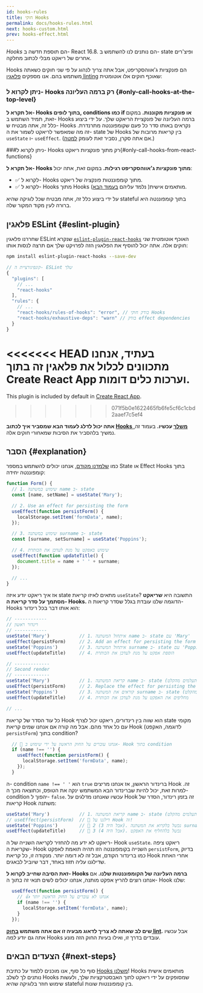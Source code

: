 ```yaml
---
id: hooks-rules
title: חוקי Hooks
permalink: docs/hooks-rules.html
next: hooks-custom.html
prev: hooks-effect.html
---
```


*Hooks* הם תוספת חדשה ב- React 16.8. הם נותנים לנו להשתמש ב- state ופיצ'רים אחרים של ריאקט מבלי לכתוב מחלקה.

Hooks הם פונקציות ג'אווהסקריפט, אבל אתה צריך לנהוג על פי שני חוקים כשאתה משתמש בהם. אנו מספקים [פלאגין linting](https://www.npmjs.com/package/eslint-plugin-react-hooks) שאוכף חוקים אלו אוטומטית:

### ניתן לקרוא ל- Hooks רק ברמה העליונה {#only-call-hooks-at-the-top-level}

**אל תקרא ל- Hooks בתוך לופים, conditions כמו if או פונקציות מקוננות.** במקום זאת, תמיד השתמש ב- Hooks ברמה העליונה של פונקציית הריאקט שלך. על ידי ביצוע כלל זה, אתה מבטיח ש- Hooks נקראים באותו סדר כל פעם שקומפוננטה מתרנדרת. זה מה שמאפשר לריאקט לשמור את ה- state של Hooks בין קריאות מרובות של `useState` ו- `useEffect`. (אם אתה סקרן, נסביר זאת לעומק [למטה](#explanation).)

###ניתן לקרוא ל- Hooks רק מתוך פונקציות ריאקט{#only-call-hooks-from-react-functions}

**אל תקרא ל- Hooks מתוך פונקציות ג'אווהסקריפט רגילות.** במקום זאת, אתה יכול:

* ✅ לקרוא ל- Hooks מתוך קומפוננטות פונקציה של ריאקט.
* ✅ לקרוא ל- Hooks מתוך Hooks מותאמים אישית( נלמד עליהם [בעמוד הבא](/docs/hooks-custom.html)).

על ידי ביצוע כלל זה, אתה מבטיח שכל לוגיקה שהיא stateful בתוך קומפוננטה היא ברורה לעין מקוד המקור שלה.

## פלאגין ESLint {#eslint-plugin}

שחררנו פלאגין ESLint שנקרא [`eslint-plugin-react-hooks`](https://www.npmjs.com/package/eslint-plugin-react-hooks) האוכף אוטומטית שני חוקים אלה. אתה יכול להוסיף את הפלאגין הזה לפרויקט שלך אם תרצה לנסות אותו:

```bash
npm install eslint-plugin-react-hooks --save-dev
```

```js
// קונפיגורציית ה- ESLint שלך
{
  "plugins": [
    // ...
    "react-hooks"
  ],
  "rules": {
    // ...
    "react-hooks/rules-of-hooks": "error", // בודק חוקי Hooks
    "react-hooks/exhaustive-deps": "warn" // בודק effect dependencies
  }
}
```

<<<<<<< HEAD
בעתיד, אנחנו מתכוונים לכלול את פלאגין זה בתוך Create React App וערכות כלים דומות.
=======
This plugin is included by default in [Create React App](/docs/create-a-new-react-app.html#create-react-app).
>>>>>>> 071f5b0e1622465fb6fe5cf6c1cbd2aaef7c5ef4

**אתה יכול לדלג לעמוד הבא שמסביר איך לכתוב [Hooks משלך](/docs/hooks-custom.html) עכשיו.** בעמוד זה, נמשיך בלהסביר את הסיבות שמאחורי חוקים אלה.

## הסבר {#explanation}

כמו [שלמדנו מקודם](/docs/hooks-state.html#tip-using-multiple-state-variables), אנחנו יכולים להשתמש במספר State או Effect Hooks בתוך קומפוננטה יחידה:

```js
function Form() {
  // 1.	שימוש במשתנה name ב- state
  const [name, setName] = useState('Mary');

  // 2. Use an effect for persisting the form
  useEffect(function persistForm() {
    localStorage.setItem('formData', name);
  });

  // 3.	שימוש במשתנה surname ב- state
  const [surname, setSurname] = useState('Poppins');

  // 4.	שימוש באפקט על מנת לעדכן את הכותרת
  useEffect(function updateTitle() {
    document.title = name + ' ' + surname;
  });

  // ...
}
```

אז איך ריאקט יודע איזה state מתאים לאיזו קריאת `useState`? התשובה היא **שריאקט מסתמך על סדר קריאת ה- Hooks.** הדוגמה שלנו עובדת בגלל שסדר קריאות ה- Hooks הוא אותו דבר בכל רינדור:

```js
// ------------
// רינדור ראשון
// ------------
useState('Mary')           // 1. איתחול המשתנה name ב- state עם 'Mary'
useEffect(persistForm)     // 2. Add an effect for persisting the form
useState('Poppins')        // 3. איתחול המשתנה surname ב- state עם 'Poppins'
useEffect(updateTitle)     // 4. הוספת אפקט על מנת לעדכן את הכותרת

// -------------
// Second render
// -------------
useState('Mary')           // 1. קריאת המשתנה name ב- state (מתעלמים מהקלט)
useEffect(persistForm)     // 2. Replace the effect for persisting the form
useState('Poppins')        // 3. קוראים את המשתנה surname ב- state (מתעלמים מהקלט)
useEffect(updateTitle)     // 4. מחליפים את האפקט על מנת לעדכן את הכותרת

// ...
```

כל עוד הסדר של קריאות Hook הוא שווה בין רינדורים, ריאקט יכול לצרף state מקומי עם כל אחד מהם. אבל מה קורה אם אנחנו שמים קריאת Hook (לדוגמה, האקפט `persistForm`) בתוך condition?

```js
  // 🔴 אנחנו עוברים על החוק הראשון על ידי שימוש ב- Hook בתוך condition
  if (name !== '') {
    useEffect(function persistForm() {
      localStorage.setItem('formData', name);
    });
  }
```

ה- condition `name !== ' '` הוא `true` ברינדור הראשון, אז אנחנו מריצים Hook זה. למרות זאת, יכול להיות שברינדור הבא המשתמש ינקה את הטופס, וכתוצאה מכך ה- condition יהפוך ל- `false`. עכשיו שאנחנו מדלגים על Hook זה בזמן רינדור, הסדר של קריאות Hook משתנה:

```js
useState('Mary')           // 1. קריאת המשתנה name ב- state (מתעלמים מהקלט)
// useEffect(persistForm)  // 🔴 דילגנו על Hook זה!
useState('Poppins')        // 🔴 2 (אבל היה 3). נכשל בלקרוא את המשתנה surname
useEffect(updateTitle)     // 🔴 3 (אבל היה 4). נכשל בלהחליף את האפקט
```

ריאקט לא ידע מה להחזיר לקריאה השנייה של ה- Hook `useState`. ריאקט ציפה שקריאת ה- Hook השנייה בקומפוננטה הזו תהיה תואמת לאפקט `persistForm`, בדיוק כמו ברינדור הקודם, אבל זה לא דומה יותר. מנקודה זו, כל קריאת Hook אחרי האחת שדילגנו עליה תזוז באחד, דבר שיוביל לבאגים.

**זאת הסיבה שחייב לקרוא ל- Hooks ברמה העליונה של הקומפוננטות שלנו.** אם אנחנו רוצים להריץ אפקט מותנה, אנחנו יכולים לשים תנאי זה *בתוך* ה- Hook שלנו:

```js
  useEffect(function persistForm() {
    // 👍 אנחנו לא עוברים על החוק הראשון יותר
    if (name !== '') {
      localStorage.setItem('formData', name);
    }
  });
```

**שים לב שאתה לא צריך לדאוג מבעיה זו אם אתה משתמש [בחוק lint](https://www.npmjs.com/package/eslint-plugin-react-hooks).** אבל עכשיו אתה גם יודע *למה* Hooks עובדים בדרך זו, ואילו בעיות החוק הזה מונע.

## הצעדים הבאים {#next-steps}

סוף כל סוף, אנו מוכנים ללמוד על כתיבת [Hooks משלנו](/docs/hooks-custom.html)! Hooks מותאמים אישית נותנים לך לשלב Hooks שמסופקים על ידי ריאקט לתוך האבסטרקציות שלך, ולעשות שימוש חוזר בלוגיקה שהיא stateful בין קומפוננטות שונות.
